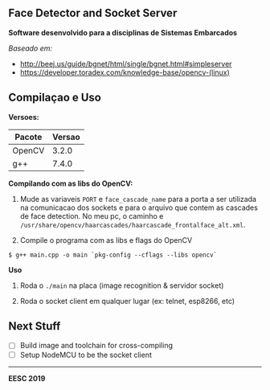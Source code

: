 ## Face Detector and Socket Server

**Software desenvolvido para a disciplinas de Sistemas Embarcados**

*Baseado em:*

- http://beej.us/guide/bgnet/html/single/bgnet.html#simpleserver
- https://developer.toradex.com/knowledge-base/opencv-(linux)

## Compilaçao e Uso

**Versoes:**

| Pacote | Versao |
| ------ | ------ |
| OpenCV | 3.2.0 |
| g++ | 7.4.0 |

**Compilando com as libs do OpenCV:**

1. Mude as variaveis `PORT` e `face_cascade_name` para a porta a ser utilizada na
comunicacao dos sockets e para o arquivo que contem as cascades de face detection.
No meu pc, o caminho e `/usr/share/opencv/haarcascades/haarcascade_frontalface_alt.xml`.

2. Compile o programa com as libs e flags do OpenCV

```
$ g++ main.cpp -o main `pkg-config --cflags --libs opencv`
```

**Uso**

1. Roda o `./main` na placa (image recognition & servidor socket)

2. Roda o socket client em qualquer lugar (ex: telnet, esp8266, etc)

## Next Stuff

- [ ] Build image and toolchain for cross-compiling
- [ ] Setup NodeMCU to be the socket client
______

**EESC 2019**
